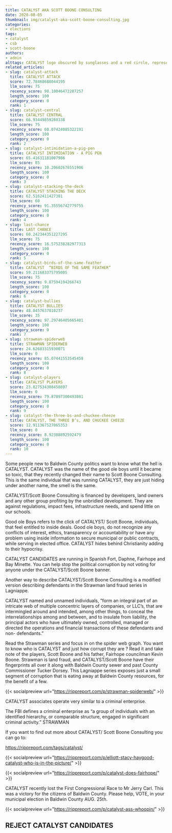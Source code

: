 ```yaml
---
title: CATALYST AKA SCOTT BOONE CONSULTING
date: 2020-08-05
thumbnail: img/catalyst-aka-scott-boone-consulting.jpg
categories:
- elections
tags:
- catalyst
- csb
- scott-boone
authors:
- admin
alttags: CATALYST logo obscured by sunglasses and a red circle, representing controversial Baldwin County political group now calle...
related_articles:
- slug: catalyst-attack
  title: CATALYST ATTACK
  score: 72.78468688044195
  llm_score: 75
  recency_score: 98.10046472287257
  length_score: 100
  category_score: 0
  rank: 1
- slug: catalyst-central
  title: CATALYST CENTRAL
  score: 66.93449859280338
  llm_score: 75
  recency_score: 60.07424085322191
  length_score: 100
  category_score: 0
  rank: 2
- slug: catalyst-intimidation-a-pig-pen
  title: CATALYST INTIMIDATION - A PIG PEN
  score: 65.41631181007986
  llm_score: 85
  recency_score: 10.20602676551906
  length_score: 100
  category_score: 0
  rank: 3
- slug: catalyst-stacking-the-deck
  title: CATALYST STACKING THE DECK
  score: 62.5162411427381
  llm_score: 60
  recency_score: 91.35556742779755
  length_score: 100
  category_score: 0
  rank: 4
- slug: last-chance
  title: LAST CHANCE
  score: 60.242344351227295
  llm_score: 75
  recency_score: 16.575238282977313
  length_score: 100
  category_score: 0
  rank: 5
- slug: catalyst-birds-of-the-same-feather
  title: CATALYST  “BIRDS OF THE SAME FEATHER”
  score: 59.211683375795005
  llm_score: 75
  recency_score: 9.87594194266743
  length_score: 100
  category_score: 0
  rank: 6
- slug: catalyst-bullies
  title: CATALYST BULLIES
  score: 48.0457637010237
  llm_score: 35
  recency_score: 97.29746405665401
  length_score: 100
  category_score: 0
  rank: 7
- slug: strawman-spiderweb
  title: STRAWMAN SPIDERWEB
  score: 24.62683315930071
  llm_score: 0
  recency_score: 85.07441553545459
  length_score: 100
  category_score: 0
  rank: 8
- slug: catalyst-players
  title: CATALYST PLAYERS
  score: 23.827534308450897
  llm_score: 0
  recency_score: 79.87897300493081
  length_score: 100
  category_score: 0
  rank: 9
- slug: catalyst-the-three-bs-and-chuckee-cheeze
  title: CATALYST, THE THREE B’s, AND CHUCKEE CHEEZE
  score: 12.911367527065353
  llm_score: 0
  recency_score: 8.92388892592479
  length_score: 100
  category_score: 0
  rank: 10
---
```

Some people new to Baldwin County politics want to know what the hell is CATALYST. CATALYST was the name of the good ole boys until it became so toxic, that they recently changed their name to Scott Boone Consulting. This is the same individual that was running CATALYST, they are just hiding under another name, the smell is the same.

CATALYST/Scott Boone Consulting is financed by developers, land owners and any other group profiting by the unbridled development. They are against regulations, impact fees, infrastructure needs, and spend little on our schools.

Good ole Boys refers to the click of CATALYST/ Scott Boone, individuals, that feel entitled to inside deals. Good ole boys, do not recognize any conflicts of interest, ethics, transparency or accountability or have any problem using inside information to secure municipal or public contracts, while serving in elected office. CATALYST hides behind Christianity adding to their hypocrisy.

CATALYST CANDIDATES are running in Spanish Fort, Daphne, Fairhope and Bay Minette. You can help stop the political corruption by not voting for anyone under the CATALYST/Scott Boone banner.

Another way to describe CATALYST/Scott Boone Consulting is a modified version describing defendants in the Strawman land fraud series in Lagniappe.

CATALYST named and unnamed individuals, ”form an integral part of an intricate web of multiple concentric layers of companies, or LLC’s, that are intermingled around and intended, among other things, to conceal the interrelationships among and between, and to insulate from liability, the principal actors who have ultimately owned, controlled, managed or directed the operations and financial transactions of these defendants and non- defendants.”

Read the Strawman series and focus in on the spider web graph. You want to know who is CATALYST and just how corrupt they are ? Read it and take note of the players, Scott Boone and his father, Fairhope councilman Kevin Boone. Strawman is land fraud, and CATALYST/Scott Boone have their fingerprints all over it along with Baldwin County sewer and past County Commissioner Tucker Dorsey. This Lagniappe series exposes just a small segment of corruption that is eating away at Baldwin County resources, for the benefit of a few.

{{< socialpreview url="https://rippreport.com/p/strawman-spiderweb/" >}}

CATALYST associates operate very similar to a criminal enterprise.

The FBI defines a criminal enterprise as “a group of individuals with an identified hierarchy, or comparable structure, engaged in significant criminal activity.” STRAWMAN

If you want to find out more about CATALYST/ Scott Boone Consulting you can go to:

https://rippreport.com/tags/catalyst/

{{< socialpreview url="https://rippreport.com/p/elliott-stacy-haygood-catalyst-who-is-in-the-picture/" >}}

{{< socialpreview url="https://rippreport.com/p/catalyst-does-fairhope/" >}}

CATALYST recently lost the First Congressional Race to Mr Jerry Carl. This was a victory for the citizens of Baldwin County. Please help, VOTE, in your municipal election in Baldwin County AUG. 25th.

{{< socialpreview url="https://rippreport.com/p/catalyst-ass-whoopin/" >}}

## REJECT CATALYST CANDIDATES
